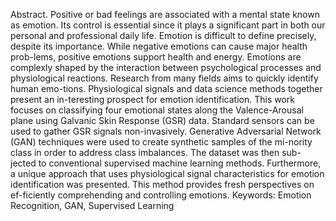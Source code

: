 Abstract. Positive or bad feelings are associated with a mental state known as emotion. Its control is essential since it plays a significant part in both our personal and professional daily life. Emotion is difficult to define precisely, despite its importance. While negative emotions can cause major health prob-lems, positive emotions support health and energy. Emotions are complexly shaped by the interaction between psychological processes and physiological reactions. Research from many fields aims to quickly identify human emo-tions. Physiological signals and data science methods together present an in-teresting prospect for emotion identification.
This work focuses on classifying four emotional states along the Valence-Arousal plane using Galvanic Skin Response (GSR) data. Standard sensors can be used to gather GSR signals non-invasively. Generative Adversarial Network (GAN) techniques were used to create synthetic samples of the mi-nority class in order to address class imbalances. The dataset was then sub-jected to conventional supervised machine learning methods. Furthermore, a unique approach that uses physiological signal characteristics for emotion identification was presented. This method provides fresh perspectives on ef-ficiently comprehending and controlling emotions. 
Keywords: Emotion Recognition, GAN, Supervised Learning 

